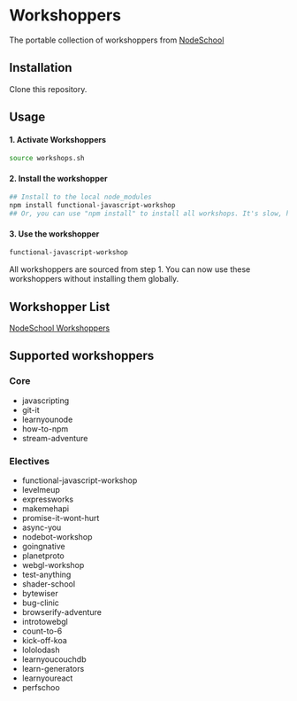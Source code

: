 # Workshoppers

The portable collection of workshoppers from [NodeSchool](http://nodeschool.io/)

## Installation

Clone this repository.

## Usage

#### 1. Activate Workshoppers

```sh
source workshops.sh
```

#### 2. Install the workshopper

```sh
## Install to the local node_modules
npm install functional-javascript-workshop
## Or, you can use "npm install" to install all workshops. It's slow, however.
```

#### 3. Use the workshopper

```sh
functional-javascript-workshop
```

All workshoppers are sourced from step 1. You can now use these
workshoppers without installing them globally.

## Workshopper List

[NodeSchool Workshoppers](http://nodeschool.io/#workshopper-list)

## Supported workshoppers

### Core

- javascripting
- git-it
- learnyounode
- how-to-npm
- stream-adventure

### Electives

- functional-javascript-workshop
- levelmeup
- expressworks
- makemehapi
- promise-it-wont-hurt
- async-you
- nodebot-workshop
- goingnative
- planetproto
- webgl-workshop
- test-anything
- shader-school
- bytewiser
- bug-clinic
- browserify-adventure
- introtowebgl
- count-to-6
- kick-off-koa
- lololodash
- learnyoucouchdb
- learn-generators
- learnyoureact
- perfschoo
